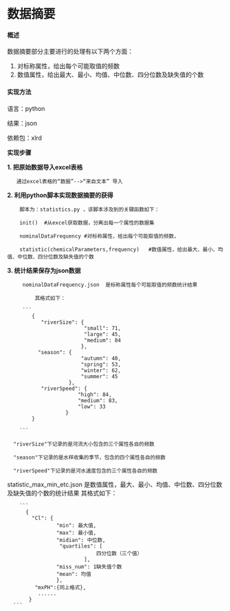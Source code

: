 # 数据摘要

#### 概述

数据摘要部分主要进行的处理有以下两个方面：

 1. 对标称属性，给出每个可能取值的频数
 2. 数值属性，给出最大、最小、均值、中位数、四分位数及缺失值的个数

#### 实现方法

   语言：python
   
   结果：json
   
   依赖包：xlrd
  
**实现步骤**
 
**1. 把原始数据导入excel表格**
   
       通过excel表格的“数据”-->“来自文本” 导入

**2. 利用python脚本实现数据摘要的获得**

        脚本为：statistics.py ，该脚本涉及到的关键函数如下：

        init()  #从excel获取数据，分离出每一个属性的数据集
       
        nominalDataFrequency #对标称属性，给出每个可能取值的频数，
   
        statistic(chemicalParameters,frequency)   #数值属性，给出最大、最小、均值、中位数、四分位数及缺失值的个数

**3. 统计结果保存为json数据** 
   
         
         nominalDataFrequency.json  是标称属性每个可能取值的频数统计结果

             其格式如下：

         ```
            {
               "riverSize": {
                             "small": 71, 
                             "large": 45, 
                             "medium": 84
                            }, 
              "season": {
                            "autumn": 40, 
                            "spring": 53, 
                            "winter": 62, 
                            "summer": 45
                        }, 
               "riverSpeed": {
                           "high": 84, 
                           "medium": 83, 
                           "low": 33
                       }
            }

        ```
        
      "riverSize"下记录的是河流大小包含的三个属性各自的频数
      
      "season"下记录的是水样收集的季节，包含的四个属性各自的频数
      
      "riverSpeed"下记录的是河水速度包含的三个属性各自的频数

   statistic_max_min_etc.json 是数值属性，最大、最小、均值、中位数、四分位数及缺失值的个数的统计结果
           其格式如下：

        ```
          {
            "Cl": {
                    "min": 最大值, 
                    "max": 最小值, 
                    "midian": 中位数, 
                     "quartiles": [
                                 四分位数（三个值）
                             ], 
                    "miss_num": 1缺失值个数 
                    "mean": 均值
                    }, 
             "mxPH":{同上格式},
              ......
           }
      ```

       
  
      

       
